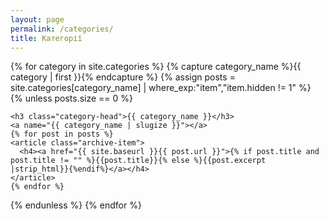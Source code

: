 ```yaml
---
layout: page
permalink: /categories/
title: Категорії
---
```



<div id="archives">
{% for category in site.categories %}
    {% capture category_name %}{{ category | first }}{% endcapture %}
    {% assign posts = site.categories[category_name] | where_exp:"item","item.hidden != 1" %}
    {% unless posts.size == 0 %}
  <div class="archive-group">
    <div id="#{{ category_name | slugize }}"></div>
    <p></p>
    
    <h3 class="category-head">{{ category_name }}</h3>
    <a name="{{ category_name | slugize }}"></a>
    {% for post in posts %}
    <article class="archive-item">
      <h4><a href="{{ site.baseurl }}{{ post.url }}">{% if post.title and post.title != "" %}{{post.title}}{% else %}{{post.excerpt |strip_html}}{%endif%}</a></h4>
    </article>
    {% endfor %}
  </div>
    {% endunless %}
{% endfor %}
</div>